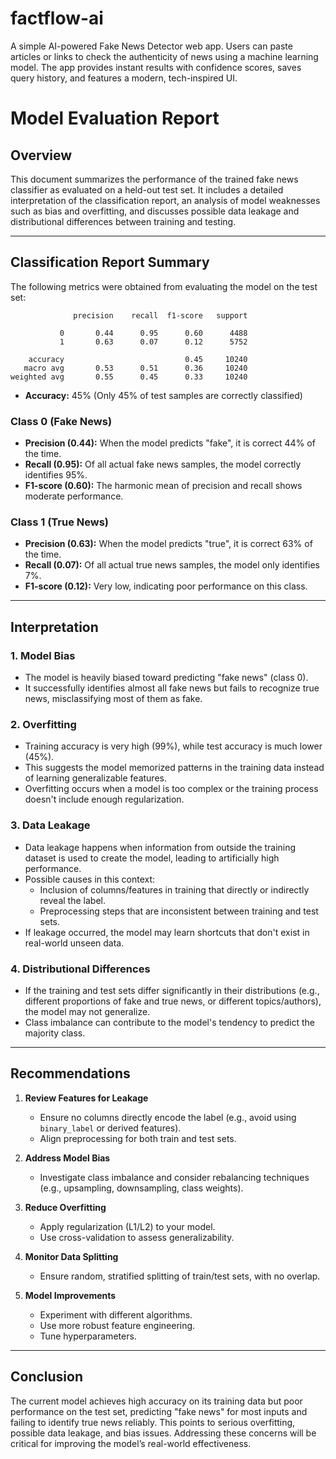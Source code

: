 # factflow-ai
A simple AI-powered Fake News Detector web app. Users can paste articles or links to check the authenticity of news using a machine learning model. The app provides instant results with confidence scores, saves query history, and features a modern, tech-inspired UI.


# Model Evaluation Report

## Overview

This document summarizes the performance of the trained fake news classifier as evaluated on a held-out test set. It includes a detailed interpretation of the classification report, an analysis of model weaknesses such as bias and overfitting, and discusses possible data leakage and distributional differences between training and testing.

---

## Classification Report Summary

The following metrics were obtained from evaluating the model on the test set:

```
              precision    recall  f1-score   support

           0       0.44      0.95      0.60      4488
           1       0.63      0.07      0.12      5752

    accuracy                           0.45     10240
   macro avg       0.53      0.51      0.36     10240
weighted avg       0.55      0.45      0.33     10240
```

- **Accuracy:** 45% (Only 45% of test samples are correctly classified)

### Class 0 (Fake News)
- **Precision (0.44):** When the model predicts "fake", it is correct 44% of the time.
- **Recall (0.95):** Of all actual fake news samples, the model correctly identifies 95%.
- **F1-score (0.60):** The harmonic mean of precision and recall shows moderate performance.

### Class 1 (True News)
- **Precision (0.63):** When the model predicts "true", it is correct 63% of the time.
- **Recall (0.07):** Of all actual true news samples, the model only identifies 7%.
- **F1-score (0.12):** Very low, indicating poor performance on this class.

---

## Interpretation

### 1. **Model Bias**
- The model is heavily biased toward predicting "fake news" (class 0).
- It successfully identifies almost all fake news but fails to recognize true news, misclassifying most of them as fake.

### 2. **Overfitting**
- Training accuracy is very high (99%), while test accuracy is much lower (45%).
- This suggests the model memorized patterns in the training data instead of learning generalizable features.
- Overfitting occurs when a model is too complex or the training process doesn't include enough regularization.

### 3. **Data Leakage**
- Data leakage happens when information from outside the training dataset is used to create the model, leading to artificially high performance.
- Possible causes in this context:
  - Inclusion of columns/features in training that directly or indirectly reveal the label.
  - Preprocessing steps that are inconsistent between training and test sets.
- If leakage occurred, the model may learn shortcuts that don't exist in real-world unseen data.

### 4. **Distributional Differences**
- If the training and test sets differ significantly in their distributions (e.g., different proportions of fake and true news, or different topics/authors), the model may not generalize.
- Class imbalance can contribute to the model's tendency to predict the majority class.

---

## Recommendations

1. **Review Features for Leakage**
   - Ensure no columns directly encode the label (e.g., avoid using `binary_label` or derived features).
   - Align preprocessing for both train and test sets.

2. **Address Model Bias**
   - Investigate class imbalance and consider rebalancing techniques (e.g., upsampling, downsampling, class weights).

3. **Reduce Overfitting**
   - Apply regularization (L1/L2) to your model.
   - Use cross-validation to assess generalizability.

4. **Monitor Data Splitting**
   - Ensure random, stratified splitting of train/test sets, with no overlap.

5. **Model Improvements**
   - Experiment with different algorithms.
   - Use more robust feature engineering.
   - Tune hyperparameters.

---

## Conclusion

The current model achieves high accuracy on its training data but poor performance on the test set, predicting "fake news" for most inputs and failing to identify true news reliably. This points to serious overfitting, possible data leakage, and bias issues. Addressing these concerns will be critical for improving the model’s real-world effectiveness.

